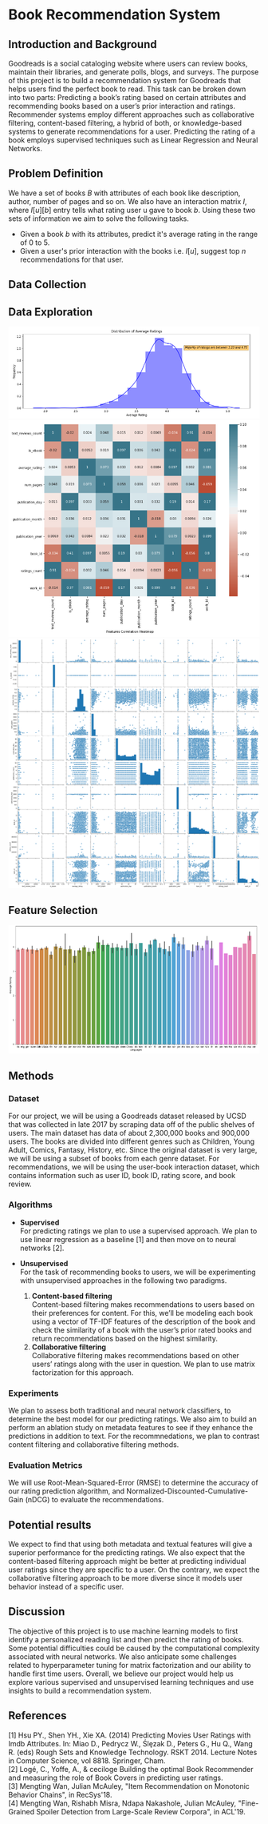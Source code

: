 # Book Recommendation System

## Introduction and Background
Goodreads is a social cataloging website where users can review books, maintain their libraries, and generate polls, blogs, and surveys. The purpose of this project is to build a recommendation system for Goodreads that helps users find the perfect book to read. This task can be broken down into two parts: Predicting a book’s rating based on certain attributes and recommending books based on a user’s prior interaction and ratings. Recommender systems employ different approaches such as collaborative filtering, content-based filtering, a hybrid of both, or knowledge-based systems to generate recommendations for a user. Predicting the rating of a book employs supervised techniques such as Linear Regression and Neural Networks.
 


## Problem Definition
We have a set of books *B* with attributes of each book like description, author, number of pages and so on. We also have an interaction matrix *I*, where *I*[*u*][*b*] entry tells what rating user u gave to book *b*. Using these two sets of information we aim to solve the following tasks.
- Given a book *b* with its attributes, predict it's average rating in the range of 0 to 5.
- Given a user's prior interaction with the books i.e. *I*[*u*], suggest top *n* recommendations for that user.

## Data Collection




## Data Exploration

<img src="images/regression/avg_rating.png" alt="hi" class="inline"/>

<img src="images/regression/correlation.png" alt="hi" class="inline"/>

<img src="images/regression/pairplot.png" alt="hi" class="inline"/>
 
## Feature Selection

<img src="images/regression/lang_vs_rating.png" alt="hi" class="inline"/>

## Methods
### Dataset
For our project, we will be using a Goodreads dataset released by UCSD that was collected in late 2017 by scraping data off of the public shelves of users. The main dataset has data of about 2,300,000 books and 900,000 users. The books are divided into different genres such as Children, Young Adult, Comics, Fantasy, History, etc. Since the original dataset is very large, we will be using a subset of books from each genre dataset. For recommendations, we will be using the user-book interaction dataset, which contains information such as user ID, book ID, rating score, and book review.

### Algorithms
- **Supervised** <br>
For predicting ratings we plan to use a supervised approach. We plan to use linear regression as a baseline [1] and then move on to neural networks [2].

- **Unsupervised** <br>
For the task of recommending books to users, we will be experimenting with unsupervised approaches in the following two paradigms.
    1. **Content-based filtering** <br>
Content-based filtering makes recommendations to users based on their preferences for content. For this, we’ll be modeling each book using a vector of TF-IDF features of the description of the book and check the similarity of a book with the user’s prior rated books and return recommendations based on the highest similarity.
    2. **Collaborative filtering** <br>
Collaborative filtering makes recommendations based on other users’ ratings along with the user in question. We plan to use matrix factorization for this approach.

### Experiments
We plan to assess both traditional and neural network classifiers, to determine the best model for our predicting ratings. We also aim to build an perform an ablation study on metadata features to see if they enhance the predictions in addition to text. For the recommnedations, we plan to contrast content filtering and collaborative filtering methods.

### Evaluation Metrics
We will use Root-Mean-Squared-Error (RMSE) to determine the accuracy of our rating prediction algorithm, and Normalized-Discounted-Cumulative-Gain (nDCG) to evaluate the recommendations.

## Potential results
We expect to find that using both metadata and textual features will give a superior performance for the predicting ratings. We also expect that the content-based filtering approach might be better at predicting individual user ratings since they are specific to a user. On the contrary, we expect the collaborative filtering approach to be more diverse since it models user behavior instead of a specific user.

## Discussion
The objective of this project is to use machine learning models to first identify a personalized reading list and then predict the rating of books. Some potential difficulties could be caused by the computational complexity associated with neural networks. We also anticipate some challenges related to hyperparameter tuning for matrix factorization and our ability to handle first time users. Overall, we believe our project would help us explore various supervised and unsupervised learning techniques and use insights to build a recommendation system.


## References

[1] Hsu PY., Shen YH., Xie XA. (2014) Predicting Movies User Ratings with Imdb Attributes. In: Miao D., Pedrycz W., Ślȩzak D., Peters G., Hu Q., Wang R. (eds) Rough Sets and Knowledge Technology. RSKT 2014. Lecture Notes in Computer Science, vol 8818. Springer, Cham.  <br>
[2] Logé, C., Yoffe, A., & ceciloge Building the optimal Book Recommender and measuring the role of Book Covers in predicting user ratings.<br>
[3] Mengting Wan, Julian McAuley, "Item Recommendation on Monotonic Behavior Chains", in RecSys'18.<br>
[4] Mengting Wan, Rishabh Misra, Ndapa Nakashole, Julian McAuley, "Fine-Grained Spoiler Detection from Large-Scale Review Corpora", in ACL'19.
